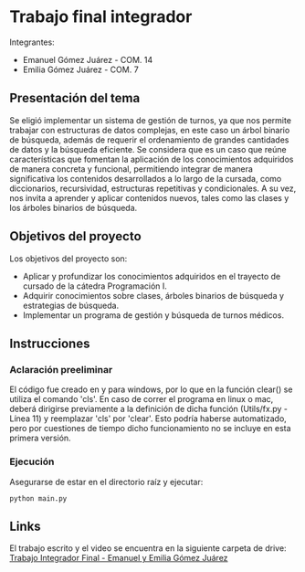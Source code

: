 # Trabajo final integrador
Integrantes:
 * Emanuel Gómez Juárez - COM. 14
 * Emilia Gómez Juárez - COM. 7

## Presentación del tema
 Se eligió implementar un sistema de gestión de turnos, ya que nos permite trabajar con estructuras de datos complejas, en este caso un árbol binario de búsqueda, además de requerir el ordenamiento de grandes cantidades de datos y la búsqueda eficiente. Se considera que es un caso que reúne características que fomentan la aplicación de los conocimientos adquiridos de manera concreta y funcional, permitiendo integrar de manera significativa los contenidos desarrollados a lo largo de la cursada, como diccionarios, recursividad, estructuras repetitivas y condicionales. A su vez, nos invita a aprender y aplicar contenidos nuevos, tales como las clases y los árboles binarios de búsqueda. 

## Objetivos del proyecto
Los objetivos del proyecto son:
 * Aplicar y profundizar los conocimientos adquiridos en el trayecto de cursado de la cátedra Programación I. 
 * Adquirir conocimientos sobre clases, árboles binarios de búsqueda y estrategias de búsqueda.
 * Implementar un programa de gestión y búsqueda de turnos médicos.

## Instrucciones

### Aclaración preeliminar
El código fue creado en y para windows, por lo que en la función clear() se utiliza el comando 'cls'. En caso de correr el programa en linux o mac, deberá dirigirse previamente a la definición de dicha función (Utils/fx.py - Línea 11) y reemplazar 'cls' por 'clear'. Esto podría haberse automatizado, pero por cuestiones de tiempo dicho funcionamiento no se incluye en esta primera versión.

### Ejecución
Asegurarse de estar en el directorio raíz y ejecutar:

```console
python main.py
```


## Links
El trabajo escrito y el video se encuentra en la siguiente carpeta de drive:<br>
<a href='https://drive.google.com/drive/folders/1lnpiwpVuNxwD9S183xZ52tiqeA3dRigI?usp=sharing' target="_blank">Trabajo Integrador Final - Emanuel y Emilia Gómez Juárez<a>

